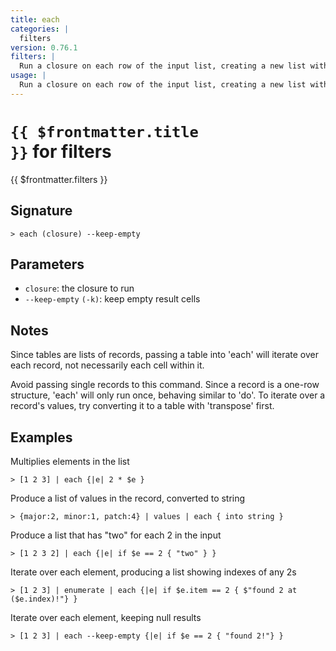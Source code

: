 ```yaml
---
title: each
categories: |
  filters
version: 0.76.1
filters: |
  Run a closure on each row of the input list, creating a new list with the results.
usage: |
  Run a closure on each row of the input list, creating a new list with the results.
---
```


# <code>{{ $frontmatter.title }}</code> for filters

<div class='command-title'>{{ $frontmatter.filters }}</div>

## Signature

```> each (closure) --keep-empty```

## Parameters

 -  `closure`: the closure to run
 -  `--keep-empty` `(-k)`: keep empty result cells

## Notes
Since tables are lists of records, passing a table into 'each' will
iterate over each record, not necessarily each cell within it.

Avoid passing single records to this command. Since a record is a
one-row structure, 'each' will only run once, behaving similar to 'do'.
To iterate over a record's values, try converting it to a table
with 'transpose' first.
## Examples

Multiplies elements in the list
```shell
> [1 2 3] | each {|e| 2 * $e }
```

Produce a list of values in the record, converted to string
```shell
> {major:2, minor:1, patch:4} | values | each { into string }
```

Produce a list that has "two" for each 2 in the input
```shell
> [1 2 3 2] | each {|e| if $e == 2 { "two" } }
```

Iterate over each element, producing a list showing indexes of any 2s
```shell
> [1 2 3] | enumerate | each {|e| if $e.item == 2 { $"found 2 at ($e.index)!"} }
```

Iterate over each element, keeping null results
```shell
> [1 2 3] | each --keep-empty {|e| if $e == 2 { "found 2!"} }
```
